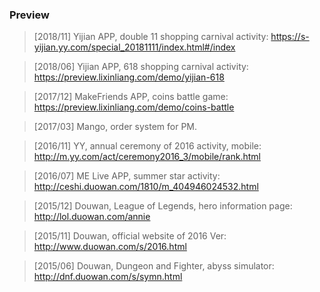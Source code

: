 ### Preview

> [2018/11] Yijian APP, double 11 shopping carnival activity: https://s-yijian.yy.com/special_20181111/index.html#/index

> [2018/06] Yijian APP, 618 shopping carnival activity: https://preview.lixinliang.com/demo/yijian-618

> [2017/12] MakeFriends APP, coins battle game: https://preview.lixinliang.com/demo/coins-battle

> [2017/03] Mango, order system for PM.

> [2016/11] YY, annual ceremony of 2016 activity, mobile: http://m.yy.com/act/ceremony2016_3/mobile/rank.html

> [2016/07] ME Live APP, summer star activity: http://ceshi.duowan.com/1810/m_404946024532.html

> [2015/12] Douwan, League of Legends, hero information page: http://lol.duowan.com/annie

> [2015/11] Douwan, official website of 2016 Ver: http://www.duowan.com/s/2016.html

> [2015/06] Douwan, Dungeon and Fighter, abyss simulator: http://dnf.duowan.com/s/symn.html
